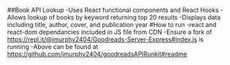 ##Book API Lookup
-Uses React functional components and React Hooks
-Allows lookup of books by keyword returning top 20 results
-Displays data including title, author, cover, and publication year
#How to run
-react and react-dom dependancies included in JS file from CDN
-Ensure a fork of https://repl.it/@jmurphy2404/Goodreads-Server-Express#index.js is running
-Above can be found at https://github.com/jmurphy2404/goodreadsAPIRunkit#readme